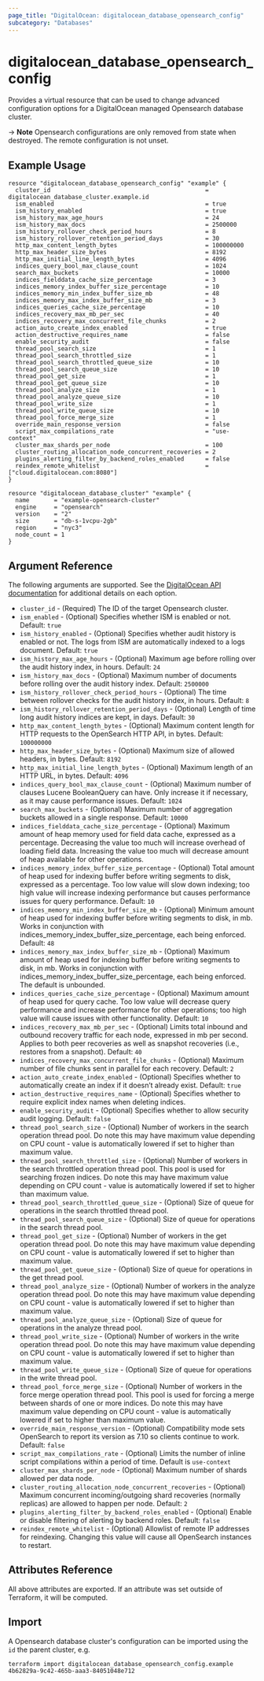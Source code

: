 ```yaml
---
page_title: "DigitalOcean: digitalocean_database_opensearch_config"
subcategory: "Databases"
---
```


# digitalocean\_database\_opensearch\_config

Provides a virtual resource that can be used to change advanced configuration
options for a DigitalOcean managed Opensearch database cluster.

-> **Note** Opensearch configurations are only removed from state when destroyed. The remote configuration is not unset.

## Example Usage

```hcl
resource "digitalocean_database_opensearch_config" "example" {
  cluster_id                                            = digitalocean_database_cluster.example.id
  ism_enabled                                           = true
  ism_history_enabled                                   = true
  ism_history_max_age_hours                             = 24
  ism_history_max_docs                                  = 2500000
  ism_history_rollover_check_period_hours               = 8
  ism_history_rollover_retention_period_days            = 30
  http_max_content_length_bytes                         = 100000000
  http_max_header_size_bytes                            = 8192
  http_max_initial_line_length_bytes                    = 4096
  indices_query_bool_max_clause_count                   = 1024
  search_max_buckets                                    = 10000
  indices_fielddata_cache_size_percentage               = 3
  indices_memory_index_buffer_size_percentage           = 10
  indices_memory_min_index_buffer_size_mb               = 48
  indices_memory_max_index_buffer_size_mb               = 3
  indices_queries_cache_size_percentage                 = 10
  indices_recovery_max_mb_per_sec                       = 40
  indices_recovery_max_concurrent_file_chunks           = 2
  action_auto_create_index_enabled                      = true
  action_destructive_requires_name                      = false
  enable_security_audit                                 = false
  thread_pool_search_size                               = 1
  thread_pool_search_throttled_size                     = 1
  thread_pool_search_throttled_queue_size               = 10
  thread_pool_search_queue_size                         = 10
  thread_pool_get_size                                  = 1
  thread_pool_get_queue_size                            = 10
  thread_pool_analyze_size                              = 1
  thread_pool_analyze_queue_size                        = 10
  thread_pool_write_size                                = 1
  thread_pool_write_queue_size                          = 10
  thread_pool_force_merge_size                          = 1
  override_main_response_version                        = false
  script_max_compilations_rate                          = "use-context"
  cluster_max_shards_per_node                           = 100
  cluster_routing_allocation_node_concurrent_recoveries = 2
  plugins_alerting_filter_by_backend_roles_enabled      = false
  reindex_remote_whitelist                              = ["cloud.digitalocean.com:8080"]
}

resource "digitalocean_database_cluster" "example" {
  name       = "example-opensearch-cluster"
  engine     = "opensearch"
  version    = "2"
  size       = "db-s-1vcpu-2gb"
  region     = "nyc3"
  node_count = 1
}
```


## Argument Reference

The following arguments are supported. See the [DigitalOcean API documentation](https://docs.digitalocean.com/reference/api/api-reference/#operation/databases_patch_config)
for additional details on each option.

* `cluster_id` - (Required) The ID of the target Opensearch cluster.
* `ism_enabled` - (Optional) Specifies whether ISM is enabled or not. Default: `true`
* `ism_history_enabled` - (Optional) Specifies whether audit history is enabled or not. The logs from ISM are automatically indexed to a logs document. Default: `true`
* `ism_history_max_age_hours` - (Optional) Maximum age before rolling over the audit history index, in hours. Default: `24`
* `ism_history_max_docs` - (Optional) Maximum number of documents before rolling over the audit history index. Default: `2500000`
* `ism_history_rollover_check_period_hours` - (Optional) The time between rollover checks for the audit history index, in hours. Default: `8`
* `ism_history_rollover_retention_period_days` - (Optional) Length of time long audit history indices are kept, in days. Default: `30`
* `http_max_content_length_bytes` - (Optional) Maximum content length for HTTP requests to the OpenSearch HTTP API, in bytes. Default: `100000000`
* `http_max_header_size_bytes` - (Optional) Maximum size of allowed headers, in bytes. Default: `8192`
* `http_max_initial_line_length_bytes` - (Optional) Maximum length of an HTTP URL, in bytes. Default: `4096`
* `indices_query_bool_max_clause_count` - (Optional) Maximum number of clauses Lucene BooleanQuery can have. Only increase it if necessary, as it may cause performance issues. Default: `1024`
* `search_max_buckets` - (Optional) Maximum number of aggregation buckets allowed in a single response. Default: `10000`
* `indices_fielddata_cache_size_percentage` - (Optional) Maximum amount of heap memory used for field data cache, expressed as a percentage. Decreasing the value too much will increase overhead of loading field data. Increasing the value too much will decrease amount of heap available for other operations.
* `indices_memory_index_buffer_size_percentage` - (Optional) Total amount of heap used for indexing buffer before writing segments to disk, expressed as a percentage. Too low value will slow down indexing; too high value will increase indexing performance but causes performance issues for query performance. Default: `10`
* `indices_memory_min_index_buffer_size_mb` - (Optional) Minimum amount of heap used for indexing buffer before writing segments to disk, in mb. Works in conjunction with indices_memory_index_buffer_size_percentage, each being enforced. Default: `48`
* `indices_memory_max_index_buffer_size_mb` - (Optional) Maximum amount of heap used for indexing buffer before writing segments to disk, in mb. Works in conjunction with indices_memory_index_buffer_size_percentage, each being enforced. The default is unbounded.
* `indices_queries_cache_size_percentage` - (Optional) Maximum amount of heap used for query cache. Too low value will decrease query performance and increase performance for other operations; too high value will cause issues with other functionality. Default: `10`
* `indices_recovery_max_mb_per_sec` - (Optional) Limits total inbound and outbound recovery traffic for each node, expressed in mb per second. Applies to both peer recoveries as well as snapshot recoveries (i.e., restores from a snapshot). Default: `40`
* `indices_recovery_max_concurrent_file_chunks` - (Optional) Maximum number of file chunks sent in parallel for each recovery. Default: `2`
* `action_auto_create_index_enabled` - (Optional) Specifies whether to automatically create an index if it doesn’t already exist. Default: `true`
* `action_destructive_requires_name` - (Optional) Specifies whether to require explicit index names when deleting indices.
* `enable_security_audit` - (Optional) Specifies whether to allow security audit logging. Default: `false`
* `thread_pool_search_size` - (Optional) Number of workers in the search operation thread pool. Do note this may have maximum value depending on CPU count - value is automatically lowered if set to higher than maximum value.
* `thread_pool_search_throttled_size` - (Optional) Number of workers in the search throttled operation thread pool. This pool is used for searching frozen indices. Do note this may have maximum value depending on CPU count - value is automatically lowered if set to higher than maximum value.
* `thread_pool_search_throttled_queue_size` - (Optional) Size of queue for operations in the search throttled thread pool.
* `thread_pool_search_queue_size` - (Optional) Size of queue for operations in the search thread pool.
* `thread_pool_get_size` - (Optional) Number of workers in the get operation thread pool. Do note this may have maximum value depending on CPU count - value is automatically lowered if set to higher than maximum value.
* `thread_pool_get_queue_size` - (Optional) Size of queue for operations in the get thread pool.
* `thread_pool_analyze_size` - (Optional) Number of workers in the analyze operation thread pool. Do note this may have maximum value depending on CPU count - value is automatically lowered if set to higher than maximum value.
* `thread_pool_analyze_queue_size` - (Optional) Size of queue for operations in the analyze thread pool.
* `thread_pool_write_size` - (Optional) Number of workers in the write operation thread pool. Do note this may have maximum value depending on CPU count - value is automatically lowered if set to higher than maximum value.
* `thread_pool_write_queue_size` - (Optional) Size of queue for operations in the write thread pool.
* `thread_pool_force_merge_size` - (Optional) Number of workers in the force merge operation thread pool. This pool is used for forcing a merge between shards of one or more indices. Do note this may have maximum value depending on CPU count - value is automatically lowered if set to higher than maximum value.
* `override_main_response_version` - (Optional) Compatibility mode sets OpenSearch to report its version as 7.10 so clients continue to work. Default: `false`
* `script_max_compilations_rate` - (Optional) Limits the number of inline script compilations within a period of time. Default is `use-context`
* `cluster_max_shards_per_node` - (Optional) Maximum number of shards allowed per data node.
* `cluster_routing_allocation_node_concurrent_recoveries` - (Optional) Maximum concurrent incoming/outgoing shard recoveries (normally replicas) are allowed to happen per node. Default: `2`
* `plugins_alerting_filter_by_backend_roles_enabled` - (Optional) Enable or disable filtering of alerting by backend roles. Default: `false`
* `reindex_remote_whitelist` - (Optional) Allowlist of remote IP addresses for reindexing. Changing this value will cause all OpenSearch instances to restart.

## Attributes Reference

All above attributes are exported. If an attribute was set outside of Terraform, it will be computed.

## Import

A Opensearch database cluster's configuration can be imported using the `id` the parent cluster, e.g.

```
terraform import digitalocean_database_opensearch_config.example 4b62829a-9c42-465b-aaa3-84051048e712
```
